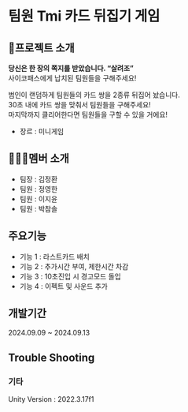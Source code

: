 # 팀원 Tmi 카드 뒤집기 게임

## 🎤프로젝트 소개
**당신은 한 장의 쪽지를 받았습니다. “살려조”<br>**
사이코패스에게 납치된 팀원들을 구해주세요!<br>

범인이 랜덤하게 팀원들의 카드 쌍을 2종류 뒤집어 놨습니다.<br>
30초 내에 카드 쌍을 맞춰서 팀원들을 구해주세요!<br>
마지막까지 클리어한다면 팀원들을 구할 수 있을 거에요!

* 장르 : 미니게임

## 👨‍👨‍👦멤버 소개
* 팀장 : 김정환
* 팀원 : 정영한
* 팀원 : 이지윤
* 팀원 : 박참솔

## 주요기능
- 기능 1 : 라스트카드 배치
- 기능 2 : 추가시간 부여, 제한시간 차감
- 기능 3 : 10초진입 시 경고모드 돌입
- 기능 4 : 이펙트 및 사운드 추가

## 개발기간
2024.09.09 ~ 2024.09.13

## Trouble Shooting

### 기타
Unity Version : 2022.3.17f1
